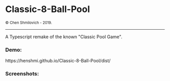 <h1>Classic-8-Ball-Pool</h1>
<small>© Chen Shmilovich - 2019.</small>
<hr>

A Typescript remake of the known "Classic Pool Game".

<h3>Demo:</h3>
https://henshmi.github.io/Classic-8-Ball-Pool/dist/

<h3>Screenshots:</h3>
<img src="https://image.ibb.co/b9HT6x/screenshots.jpg" style="width: 10px;"></img>

